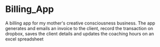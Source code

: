 # Billing_App
A billing app for my mother's creative consciousness business. The app generates and emails an invoice to the client, record the transaction on dropbox, saves the client details and updates the coaching hours on an excel spreadsheet
